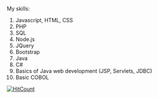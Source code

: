 My skills:
1. Javascript, HTML, CSS
2. PHP
3. SQL
4. Node.js
5. JQuery
6. Bootstrap
7. Java
8. C#
9. Basics of Java web development (JSP, Servlets, JDBC)
10. Basic COBOL

[![HitCount](http://hits.dwyl.com/luriel-xyz/luriel-xyz.svg)](http://hits.dwyl.com/luriel-xyz/luriel-xyz)
